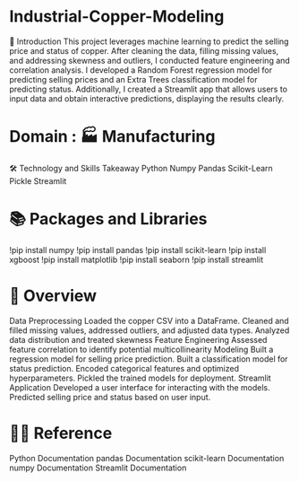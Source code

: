 # Industrial-Copper-Modeling
📘 Introduction
This project leverages machine learning to predict the selling price and status of copper. After cleaning the data, filling missing values, and addressing skewness and outliers, I conducted feature engineering and correlation analysis. I developed a Random Forest regression model for predicting selling prices and an Extra Trees classification model for predicting status. Additionally, I created a Streamlit app that allows users to input data and obtain interactive predictions, displaying the results clearly.

# Domain : 🏭 Manufacturing
🛠 Technology and Skills Takeaway
Python
Numpy
Pandas
Scikit-Learn
Pickle
Streamlit
# 📚 Packages and Libraries
!pip install numpy
!pip install pandas
!pip install scikit-learn
!pip install xgboost
!pip install matplotlib
!pip install seaborn
!pip install streamlit

# 📘 Overview
Data Preprocessing
Loaded the copper CSV into a DataFrame.
Cleaned and filled missing values, addressed outliers, and adjusted data types.
Analyzed data distribution and treated skewness
Feature Engineering
Assessed feature correlation to identify potential multicollinearity
Modeling
Built a regression model for selling price prediction.
Built a classification model for status prediction.
Encoded categorical features and optimized hyperparameters.
Pickled the trained models for deployment.
Streamlit Application
Developed a user interface for interacting with the models.
Predicted selling price and status based on user input.
# 👨‍🏫 Reference
Python Documentation
pandas Documentation
scikit-learn Documentation
numpy Documentation
Streamlit Documentation
